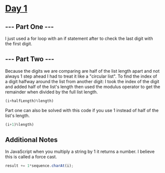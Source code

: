 # [Day 1](http://adventofcode.com/2017/day/1)
## --- Part One --- 
I just used a for loop with an if statement after to check the last digit with the first digit.

## --- Part Two ---
Because the digits we are comparing are half of the list length apart and not always 1 step ahead I had to treat it like a "circular list". To find the index of a digit halfway around the list from another digit: I took the index of the digit and added half of the list's length then used the modulus operator to get the remainder when divided by the full list length.
```javascript
(i+halfLength)%length)
```

Part one can also be solved with this code if you use 1 instead of half of the list's length.
```javascript
(i+1)%length)
```
## Additional Notes
In JavaScript when you multiply a string by 1 it returns a number. I believe this is called a force cast.
```javascript
result += 1*sequence.charAt(i);
```
